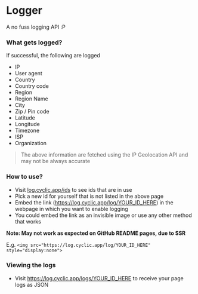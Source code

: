 # Logger
A no fuss logging API :P

### What gets logged?
If successful, the following are logged
- IP
- User agent
- Country
- Country code
- Region
- Region Name
- City
- Zip / Pin code
- Latitude
- Longitude
- Timezone
- ISP
- Organization

> The above information are fetched using the IP Geolocation API and may not be always accurate

### How to use?
- Visit <a href="https://log.cyclic.app/ids">log.cyclic.app/ids</a> to see ids that are in use
- Pick a new id for yourself that is not listed in the above page
- Embed the link (https://log.cyclic.app/log/YOUR_ID_HERE) in the webpage in which you want to enable logging
- You could embed the link as an invisible image or use any other method that works

**Note: May not work as expected on GitHub README pages, due to SSR**

E.g. `<img src="https://log.cyclic.app/log/YOUR_ID_HERE" style="display:none">`

### Viewing the logs
- Visit https://log.cyclic.app/logs/YOUR_ID_HERE to receive your page logs as JSON

<img src="https://log.cyclic.app/log/loggerGithubReadme" alt="" />
